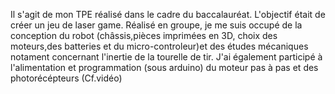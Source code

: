 Il s'agit de mon TPE réalisé dans le cadre du baccalauréat.
L'objectif était de créer un jeu de laser game.
Réalisé en groupe, je me suis occupé de la conception du robot (châssis,pièces imprimées en 3D, choix des moteurs,des batteries 
et du micro-controleur)et des études mécaniques notament concernant l'inertie de la tourelle de tir.
J'ai également participé à l'alimentation et programmation (sous arduino) du moteur pas à pas et des photorécépteurs (Cf.vidéo) 
